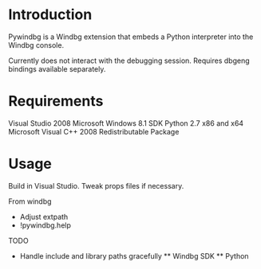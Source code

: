 Introduction
============

Pywindbg is a Windbg extension that embeds a Python interpreter into the Windbg
console.

Currently does not interact with the debugging session.  Requires dbgeng
bindings available separately.


Requirements
============
Visual Studio 2008
Microsoft Windows 8.1 SDK
Python 2.7 x86 and x64
Microsoft Visual C++ 2008 Redistributable Package


Usage
=====

Build in Visual Studio.  Tweak props files if necessary.

From windbg
- Adjust extpath
- !pywindbg.help


TODO
* Handle include and library paths gracefully
** Windbg SDK
** Python



